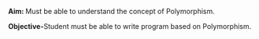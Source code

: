 <p><b>Aim: </b>Must be able to understand the concept of Polymorphism.</p>
  <p><b>Objective-</b>Student must be able to write program based on Polymorphism.</p>
